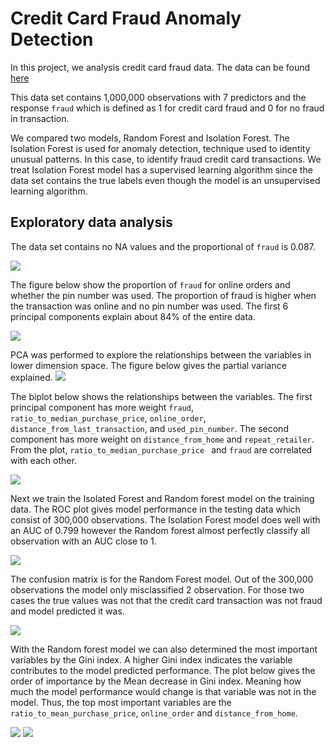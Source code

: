 # Credit Card Fraud Anomaly Detection

In this project, we analysis credit card fraud data. The data can be found [here](https://www.kaggle.com/datasets/dhanushnarayananr/credit-card-fraud)


This data set contains  1,000,000 observations with 7 predictors and the response `fraud` which is defined as 1 for credit card fraud and 0 for no fraud in transaction. 

We compared two models, Random Forest and Isolation Forest. The Isolation Forest is used for anomaly detection, technique used to identity unusual patterns. In this case, to identify fraud credit card transactions. We treat Isolation Forest model has a supervised learning algorithm since the data set contains the true labels even though the model is an unsupervised learning algorithm. 

## Exploratory data analysis

The data set contains no NA values and the proportional of `fraud` is 0.087.  

![](./images/na.png)


The figure below show the proportion of `fraud` for online orders and whether  the pin number was used. The proportion of fraud is higher when  the transaction was online and no pin number was used. The first 6 principal components explain about 84% of the entire data.

![](./images/fraud_eda.png)

PCA was performed to explore the relationships between the variables in lower dimension space. The figure below gives the partial variance explained.
![](./images/pca_var.png)

The biplot below shows the relationships between the variables. The first principal component has more weight `fraud`, `ratio_to_median_purchase_price`, `online_order`, `distance_from_last_transaction`, and `used_pin_number`. The second component has more weight on `distance_from_home` and `repeat_retailer`. From the plot, `ratio_to_median_purchase_price ` and `fraud` are correlated with each other.


![](./images/biplot.png)

Next we train the Isolated Forest and Random forest model on the training data. The ROC plot gives model performance in the testing data which consist of 300,000 observations. The Isolation Forest model does well with an AUC of 0.799 however the Random forest almost perfectly classify all observation with an AUC close to 1.  

![](./images/roc.png)

The confusion matrix is for the Random Forest model. Out of the 300,000 observations the model only misclassified 2 observation. For those two cases the true values was not that the credit card transaction was not fraud and model predicted it was. 

![](./images/cm_rf.png)

With the Random forest model we can also determined the most important variables by the Gini index. A higher Gini index indicates the variable contributes to the model predicted performance. The plot below gives the order of importance by the Mean decrease in Gini index. Meaning how much the model performance would change is that variable was not in the model. Thus, the top most important variables are the  `ratio_to_mean_purchase_price`, `online_order` and `distance_from_home`.


![](./images/varImpPlot.png)
![](./images/varImpTable.png)





